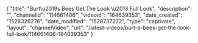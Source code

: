 {
    "title": "Burt\u2019s Bees Get The Look \u2013 Full Look",
    "description": "",
    "channelid": "114661406",
    "videoid": "164639353",
    "date_created": "1528326276",
    "date_modified": "1528737272",
    "type": "captivate",
    "layout": "channelVideo",
    "url": "\/latest-videos\/burt-s-bees-get-the-look-full-look\/114661406-164639353"
}
